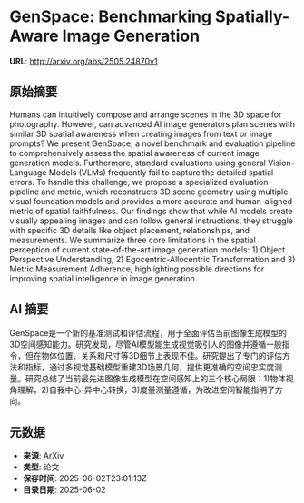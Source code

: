 # GenSpace: Benchmarking Spatially-Aware Image Generation

**URL**: http://arxiv.org/abs/2505.24870v1

## 原始摘要

Humans can intuitively compose and arrange scenes in the 3D space for
photography. However, can advanced AI image generators plan scenes with similar
3D spatial awareness when creating images from text or image prompts? We
present GenSpace, a novel benchmark and evaluation pipeline to comprehensively
assess the spatial awareness of current image generation models. Furthermore,
standard evaluations using general Vision-Language Models (VLMs) frequently
fail to capture the detailed spatial errors. To handle this challenge, we
propose a specialized evaluation pipeline and metric, which reconstructs 3D
scene geometry using multiple visual foundation models and provides a more
accurate and human-aligned metric of spatial faithfulness. Our findings show
that while AI models create visually appealing images and can follow general
instructions, they struggle with specific 3D details like object placement,
relationships, and measurements. We summarize three core limitations in the
spatial perception of current state-of-the-art image generation models: 1)
Object Perspective Understanding, 2) Egocentric-Allocentric Transformation and
3) Metric Measurement Adherence, highlighting possible directions for improving
spatial intelligence in image generation.


## AI 摘要

GenSpace是一个新的基准测试和评估流程，用于全面评估当前图像生成模型的3D空间感知能力。研究发现，尽管AI模型能生成视觉吸引人的图像并遵循一般指令，但在物体位置、关系和尺寸等3D细节上表现不佳。研究提出了专门的评估方法和指标，通过多视觉基础模型重建3D场景几何，提供更准确的空间忠实度测量。研究总结了当前最先进图像生成模型在空间感知上的三个核心局限：1)物体视角理解，2)自我中心-异中心转换，3)度量测量遵循，为改进空间智能指明了方向。

## 元数据

- **来源**: ArXiv
- **类型**: 论文
- **保存时间**: 2025-06-02T23:01:13Z
- **目录日期**: 2025-06-02
